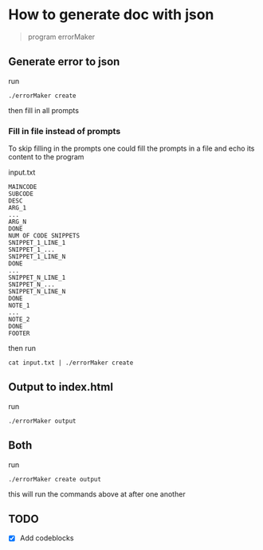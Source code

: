 # How to generate doc with json

> program errorMaker

## Generate error to json
run
```
./errorMaker create
```
then fill in all prompts

### Fill in file instead of prompts
To skip filling in the prompts one could fill the prompts in a
file and echo its content to the program

input.txt
```
MAINCODE
SUBCODE
DESC
ARG_1
...
ARG_N
DONE
NUM OF CODE SNIPPETS
SNIPPET_1_LINE_1
SNIPPET_1_...
SNIPPET_1_LINE_N
DONE
...
SNIPPET_N_LINE_1
SNIPPET_N_...
SNIPPET_N_LINE_N
DONE
NOTE_1
...
NOTE_2
DONE
FOOTER
```
then run
```
cat input.txt | ./errorMaker create
```


## Output to index.html
run
```
./errorMaker output
```

## Both
run
```
./errorMaker create output
```
this will run the commands above at after one another

## TODO
- [x] Add codeblocks



